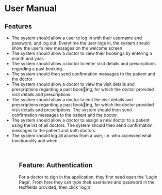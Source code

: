 # User Manual
## Features
<ul><li> The system should allow a user to log in with their username and password, and log out. Everytime the user logs in, the system should show the user’s new messages on the welcome screen</li>
<li> The system should allow a doctor to view their bookings by entering a month and year.</li>
<li> The system should allow a doctor to enter visit details and prescriptions regarding a past booking.</li>
<li> The system should then send confirmation messages to the patient and the doctor</li>
<li> The system should allow a doctor to view the visit details and prescriptions regarding a past booking, for which the doctor provided visit details and prescriptions.</li>
<li> The system should allow a doctor to edit the visit details and prescriptions regarding a past booking, for which the doctor provided visit details and prescriptions. The system should then send confirmation messages to the patient and the doctor.</li>
<li> The system should allow a doctor to assign a new doctor to a patient using the list of all doctors. The system should then send confirmation messages to the patient and both doctors.</li>
<li> The system should log all access from a user, i.e. who accessed what functionality and when.</li><ul><br>

## Feature: Authentication
For a doctor to sign in the application, they first need open the 'Login Page'. From here they can type their username and password in the textfields provided, then click 'login'

